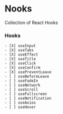 # Nooks

Collection of React Hooks

### Hooks

    - [X] useInput
    - [X] useTabs
    - [X] useEffect
    - [X] useTitle
    - [X] useClick
    - [X] useConfirm
    - [X] usePreventLeave
    - [ ] useBeforeLeave
    - [ ] useFadeIn
    - [ ] useNetwork
    - [ ] useScroll
    - [ ] useFullscreen
    - [ ] useNotification
    - [ ] useAxios
    - [ ] useHover

